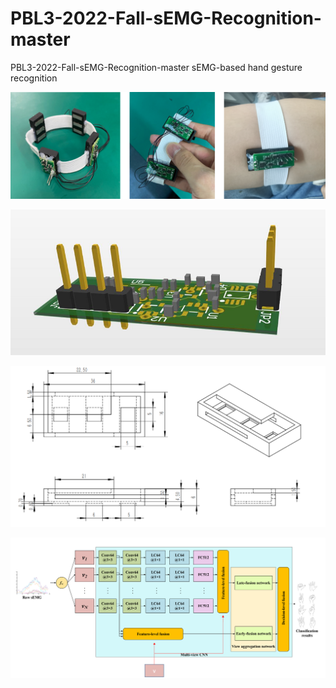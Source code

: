 # PBL3-2022-Fall-sEMG-Recognition-master
PBL3-2022-Fall-sEMG-Recognition-master
sEMG-based hand gesture recognition

![](https://github.com/riverback/PBL3-2022-Fall-sEMG-Recognition-master/blob/master/own_circle.png)

![](https://github.com/riverback/PBL3-2022-Fall-sEMG-Recognition-master/blob/master/pcb2.png)

![](https://github.com/riverback/PBL3-2022-Fall-sEMG-Recognition-master/blob/master/size.png)

![](https://github.com/riverback/PBL3-2022-Fall-sEMG-Recognition-master/blob/master/multiviewCNN.png)

